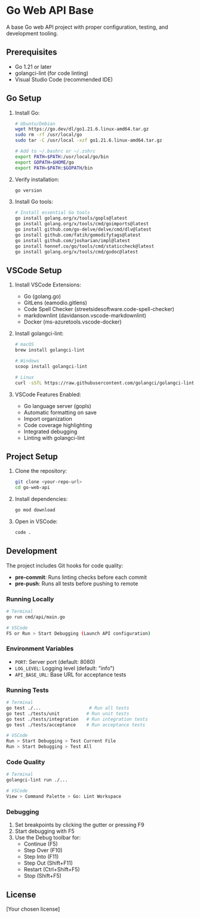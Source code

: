 # Go Web API Base

A base Go web API project with proper configuration, testing, and development tooling.

## Prerequisites

- Go 1.21 or later
- golangci-lint (for code linting)
- Visual Studio Code (recommended IDE)

## Go Setup

1. Install Go:
   ```bash
   # Ubuntu/Debian
   wget https://go.dev/dl/go1.21.6.linux-amd64.tar.gz
   sudo rm -rf /usr/local/go
   sudo tar -C /usr/local -xzf go1.21.6.linux-amd64.tar.gz
   
   # Add to ~/.bashrc or ~/.zshrc
   export PATH=$PATH:/usr/local/go/bin
   export GOPATH=$HOME/go
   export PATH=$PATH:$GOPATH/bin
   ```

2. Verify installation:
   ```bash
   go version
   ```

3. Install Go tools:
   ```bash
   # Install essential Go tools
   go install golang.org/x/tools/gopls@latest
   go install golang.org/x/tools/cmd/goimports@latest
   go install github.com/go-delve/delve/cmd/dlv@latest
   go install github.com/fatih/gomodifytags@latest
   go install github.com/josharian/impl@latest
   go install honnef.co/go/tools/cmd/staticcheck@latest
   go install golang.org/x/tools/cmd/godoc@latest
   ```

## VSCode Setup

1. Install VSCode Extensions:
   - Go (golang.go)
   - GitLens (eamodio.gitlens)
   - Code Spell Checker (streetsidesoftware.code-spell-checker)
   - markdownlint (davidanson.vscode-markdownlint)
   - Docker (ms-azuretools.vscode-docker)

2. Install golangci-lint:
   ```bash
   # macOS
   brew install golangci-lint

   # Windows
   scoop install golangci-lint

   # Linux
   curl -sSfL https://raw.githubusercontent.com/golangci/golangci-lint/master/install.sh | sh -s -- -b $(go env GOPATH)/bin
   ```

3. VSCode Features Enabled:
   - Go language server (gopls)
   - Automatic formatting on save
   - Import organization
   - Code coverage highlighting
   - Integrated debugging
   - Linting with golangci-lint

## Project Setup

1. Clone the repository:
   ```bash
   git clone <your-repo-url>
   cd go-web-api
   ```

2. Install dependencies:
   ```bash
   go mod download
   ```

3. Open in VSCode:
   ```bash
   code .
   ```

## Development

The project includes Git hooks for code quality:

- **pre-commit**: Runs linting checks before each commit
- **pre-push**: Runs all tests before pushing to remote

### Running Locally

```bash
# Terminal
go run cmd/api/main.go

# VSCode
F5 or Run > Start Debugging (Launch API configuration)
```

### Environment Variables

- `PORT`: Server port (default: 8080)
- `LOG_LEVEL`: Logging level (default: "info")
- `API_BASE_URL`: Base URL for acceptance tests

### Running Tests

```bash
# Terminal
go test ./...                  # Run all tests
go test ./tests/unit          # Run unit tests
go test ./tests/integration   # Run integration tests
go test ./tests/acceptance    # Run acceptance tests

# VSCode
Run > Start Debugging > Test Current File
Run > Start Debugging > Test All
```

### Code Quality

```bash
# Terminal
golangci-lint run ./...

# VSCode
View > Command Palette > Go: Lint Workspace
```

### Debugging

1. Set breakpoints by clicking the gutter or pressing F9
2. Start debugging with F5
3. Use the Debug toolbar for:
   - Continue (F5)
   - Step Over (F10)
   - Step Into (F11)
   - Step Out (Shift+F11)
   - Restart (Ctrl+Shift+F5)
   - Stop (Shift+F5)

## License

[Your chosen license] 